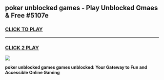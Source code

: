 
## poker unblocked games - Play Unblocked Gmaes & Free #5107e
<h3>
<a href="https://premium.freeplayer.one?title=poker_unblocked_games&ref=03M">CLICK TO PLAY</a></h3>
<hr>

<h3>
<a href="https://premium.freeplayer.one?title=poker_unblocked_games&ref=03M">CLICK 2 PLAY</a>
  
</h3>

<a href="https://premium.freeplayer.one?title=poker_unblocked_games&ref=03M"><img src="https://clearcache.store/games.png"></a>


**poker unblocked games games unblocked: Your Gateway to Fun and Accessible Online Gaming**
